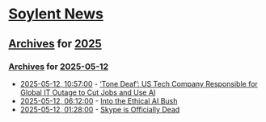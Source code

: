 # [Soylent News](../../../README.md)

## [Archives](../../index.md) for [2025](../index.md)

### [Archives](../../index.md) for [2025-05-12](index.md)

* [2025-05-12, 10:57:00](https://soylentnews.org/article.pl?sid=25/05/11/1335201&from=rss) - [‘Tone Deaf’: US Tech Company Responsible for Global IT Outage to Cut Jobs and Use AI](https://soylentnews.org/article.pl?sid=25/05/11/1335201&from=rss)
* [2025-05-12, 06:12:00](https://soylentnews.org/article.pl?sid=25/05/11/1323217&from=rss) - [Into the Ethical AI Bush](https://soylentnews.org/article.pl?sid=25/05/11/1323217&from=rss)
* [2025-05-12, 01:28:00](https://soylentnews.org/article.pl?sid=25/05/10/0222240&from=rss) - [Skype is Officially Dead](https://soylentnews.org/article.pl?sid=25/05/10/0222240&from=rss)
